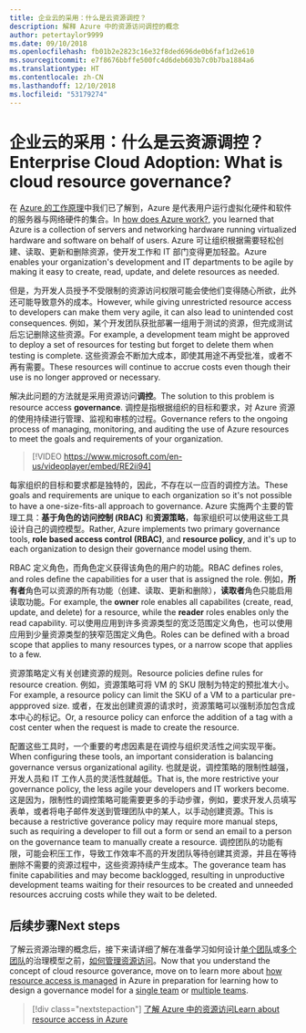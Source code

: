 ```yaml
---
title: 企业云的采用：什么是云资源调控？
description: 解释 Azure 中的资源访问调控的概念
author: petertaylor9999
ms.date: 09/10/2018
ms.openlocfilehash: fb01b2e2823c16e32f8ded696de0b6faf1d2e610
ms.sourcegitcommit: e7f8676bbffe500fc4d6deb603b7c0b7ba1884a6
ms.translationtype: HT
ms.contentlocale: zh-CN
ms.lasthandoff: 12/10/2018
ms.locfileid: "53179274"
---
```

# <a name="enterprise-cloud-adoption-what-is-cloud-resource-governance"></a><span data-ttu-id="89d8a-103">企业云的采用：什么是云资源调控？</span><span class="sxs-lookup"><span data-stu-id="89d8a-103">Enterprise Cloud Adoption: What is cloud resource governance?</span></span>

<span data-ttu-id="89d8a-104">在 [Azure 的工作原理](what-is-azure.md)中我们已了解到，Azure 是代表用户运行虚拟化硬件和软件的服务器与网络硬件的集合。</span><span class="sxs-lookup"><span data-stu-id="89d8a-104">In [how does Azure work?](what-is-azure.md), you learned that Azure is a collection of servers and networking hardware running virtualized hardware and software on behalf of users.</span></span> <span data-ttu-id="89d8a-105">Azure 可让组织根据需要轻松创建、读取、更新和删除资源，使开发工作和 IT 部门变得更加轻盈。</span><span class="sxs-lookup"><span data-stu-id="89d8a-105">Azure enables your organization's development and IT departments to be agile by making it easy to create, read, update, and delete resources as needed.</span></span>

<span data-ttu-id="89d8a-106">但是，为开发人员授予不受限制的资源访问权限可能会使他们变得随心所欲，此外还可能导致意外的成本。</span><span class="sxs-lookup"><span data-stu-id="89d8a-106">However, while giving unrestricted resource access to developers can make them very agile, it can also lead to unintended cost consequences.</span></span> <span data-ttu-id="89d8a-107">例如，某个开发团队获批部署一组用于测试的资源，但完成测试后忘记删除这些资源。</span><span class="sxs-lookup"><span data-stu-id="89d8a-107">For example, a development team might be approved to deploy a set of resources for testing but forget to delete them when testing is complete.</span></span> <span data-ttu-id="89d8a-108">这些资源会不断加大成本，即使其用途不再受批准，或者不再有需要。</span><span class="sxs-lookup"><span data-stu-id="89d8a-108">These resources will continue to accrue costs even though their use is no longer approved or necessary.</span></span> 

<span data-ttu-id="89d8a-109">解决此问题的方法就是采用资源访问**调控**。</span><span class="sxs-lookup"><span data-stu-id="89d8a-109">The solution to this problem is resource access **governance**.</span></span> <span data-ttu-id="89d8a-110">调控是指根据组织的目标和要求，对 Azure 资源的使用持续进行管理、监视和审核的过程。</span><span class="sxs-lookup"><span data-stu-id="89d8a-110">Governance refers to the ongoing process of managing, monitoring, and auditing the use of Azure resources to meet the goals and requirements of your organization.</span></span> 

> [!VIDEO https://www.microsoft.com/en-us/videoplayer/embed/RE2ii94] 

<span data-ttu-id="89d8a-111">每家组织的目标和要求都是独特的，因此，不存在以一应百的调控方法。</span><span class="sxs-lookup"><span data-stu-id="89d8a-111">These goals and requirements are unique to each organization so it's not possible to have a one-size-fits-all approach to governance.</span></span> <span data-ttu-id="89d8a-112">Azure 实施两个主要的管理工具：**基于角色的访问控制 (RBAC)** 和**资源策略**，每家组织可以使用这些工具设计自己的调控模型。</span><span class="sxs-lookup"><span data-stu-id="89d8a-112">Rather, Azure implements two primary governance tools, **role based access control (RBAC)**, and **resource policy**, and it's up to each organization to design their governance model using them.</span></span>

<span data-ttu-id="89d8a-113">RBAC 定义角色，而角色定义获得该角色的用户的功能。</span><span class="sxs-lookup"><span data-stu-id="89d8a-113">RBAC defines roles, and roles define the capabilities for a user that is assigned the role.</span></span> <span data-ttu-id="89d8a-114">例如，**所有者**角色可以资源的所有功能（创建、读取、更新和删除），**读取者**角色只能启用读取功能。</span><span class="sxs-lookup"><span data-stu-id="89d8a-114">For example, the **owner** role enables all capabilites (create, read, update, and delete) for a resource, while the  **reader** roles enables only the read capability.</span></span> <span data-ttu-id="89d8a-115">可以使用应用到许多资源类型的宽泛范围定义角色，也可以使用应用到少量资源类型的狭窄范围定义角色。</span><span class="sxs-lookup"><span data-stu-id="89d8a-115">Roles can be defined with a broad scope that applies to many resources types, or a narrow scope that applies to a few.</span></span> 

<span data-ttu-id="89d8a-116">资源策略定义有关创建资源的规则。</span><span class="sxs-lookup"><span data-stu-id="89d8a-116">Resource policies define rules for resource creation.</span></span> <span data-ttu-id="89d8a-117">例如，资源策略可将 VM 的 SKU 限制为特定的预批准大小。</span><span class="sxs-lookup"><span data-stu-id="89d8a-117">For example, a resource policy can limit the SKU of a VM to a particular pre-appproved size.</span></span> <span data-ttu-id="89d8a-118">或者，在发出创建资源的请求时，资源策略可以强制添加包含成本中心的标记。</span><span class="sxs-lookup"><span data-stu-id="89d8a-118">Or, a resource policy can enforce the addition of a tag with a cost center when the request is made to create the resource.</span></span> 

<span data-ttu-id="89d8a-119">配置这些工具时，一个重要的考虑因素是在调控与组织灵活性之间实现平衡。</span><span class="sxs-lookup"><span data-stu-id="89d8a-119">When configuring these tools, an important consideration is balancing governance versus organizational agility.</span></span> <span data-ttu-id="89d8a-120">也就是说，调控策略的限制性越强，开发人员和 IT 工作人员的灵活性就越低。</span><span class="sxs-lookup"><span data-stu-id="89d8a-120">That is, the more restrictive your governance policy, the less agile your developers and IT workers become.</span></span> <span data-ttu-id="89d8a-121">这是因为，限制性的调控策略可能需要更多的手动步骤，例如，要求开发人员填写表单，或者将电子邮件发送到管理团队中的某人，以手动创建资源。</span><span class="sxs-lookup"><span data-stu-id="89d8a-121">This is because a restrictive goverance policy may require more manual steps, such as requiring a developer to fill out a form or send an email to a person on the governance team to manually create a resource.</span></span> <span data-ttu-id="89d8a-122">调控团队的功能有限，可能会积压工作，导致工作效率不高的开发团队等待创建其资源，并且在等待删除不需要的资源过程中，这些资源持续产生成本。</span><span class="sxs-lookup"><span data-stu-id="89d8a-122">The goverance team has finite capabilities and may become backlogged, resulting in unproductive development teams waiting for their resources to be created and unneeded resources accruing costs while they wait to be deleted.</span></span>

## <a name="next-steps"></a><span data-ttu-id="89d8a-123">后续步骤</span><span class="sxs-lookup"><span data-stu-id="89d8a-123">Next steps</span></span>

<span data-ttu-id="89d8a-124">了解云资源治理的概念后，接下来请详细了解在准备学习如何设计[单个团队](../governance/governance-single-team.md)或[多个团队](../governance/governance-multiple-teams.md)的治理模型之前，[如何管理资源访问](azure-resource-access.md)。</span><span class="sxs-lookup"><span data-stu-id="89d8a-124">Now that you understand the concept of cloud resource goverance, move on to learn more about [how resource access is managed](azure-resource-access.md) in Azure in preparation for learning how to design a governance model for a [single team](../governance/governance-single-team.md) or [multiple teams](../governance/governance-multiple-teams.md).</span></span>

> [!div class="nextstepaction"]
> [<span data-ttu-id="89d8a-125">了解 Azure 中的资源访问</span><span class="sxs-lookup"><span data-stu-id="89d8a-125">Learn about resource access in Azure</span></span>](azure-resource-access.md)
